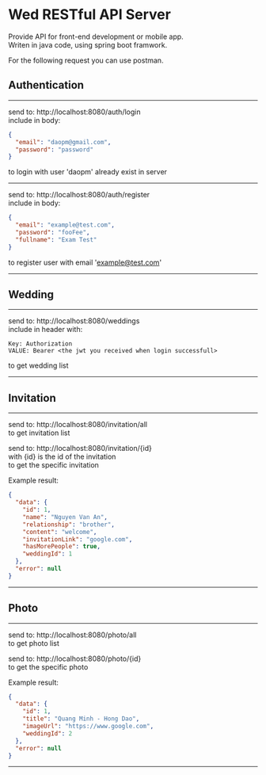 # Wed RESTful API Server

Provide API for front-end development or mobile app.  
Writen in java code, using spring boot framwork.

For the following request you can use postman.

## Authentication

---

send to: http://localhost:8080/auth/login  
include in body:

```json
{
  "email": "daopm@gmail.com",
  "password": "password"
}
```

to login with user 'daopm' already exist in server

---

send to: http://localhost:8080/auth/register  
include in body:

```json
{
  "email": "example@test.com",
  "password": "fooFee",
  "fullname": "Exam Test"
}
```

to register user with email 'example@test.com'

---

## Wedding

---

send to: http://localhost:8080/weddings  
include in header with:

```
Key: Authorization
VALUE: Bearer <the jwt you received when login successfull>
```

to get wedding list

---

## Invitation

---

send to: http://localhost:8080/invitation/all  
to get invitation list

send to: http://localhost:8080/invitation/{id}  
with {id} is the id of the invitation  
to get the specific invitation

Example result:

```json
{
  "data": {
    "id": 1,
    "name": "Nguyen Van An",
    "relationship": "brother",
    "content": "welcome",
    "invitationLink": "google.com",
    "hasMorePeople": true,
    "weddingId": 1
  },
  "error": null
}
```

---

## Photo

---

send to: http://localhost:8080/photo/all  
to get photo list

send to: http://localhost:8080/photo/{id}  
to get the specific photo

Example result:

```json
{
  "data": {
    "id": 1,
    "title": "Quang Minh - Hong Dao",
    "imageUrl": "https://www.google.com",
    "weddingId": 2
  },
  "error": null
}
```

---
